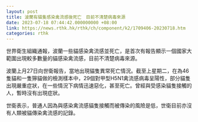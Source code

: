 ```yaml
---
layout: post
title: 波蘭有貓隻感染禽流感後死亡　目前不清楚病毒來源
date: 2023-07-18 07:44:42.000000000 +08:00
link: https://news.rthk.hk/rthk/ch/component/k2/1709406-20230718.htm
categories: rthk
---
```


世界衛生組織通報，波蘭一些貓感染禽流感並死亡，是首次有報告顯示一個國家大範圍出現較多數量的貓感染禽流感，目前不清楚病毒來源。

波蘭上月27日向世衛報告，當地出現貓隻異常死亡情況。截至上星期二，在為46隻貓和一隻獰貓做的檢測樣本中，29個對甲型H5N1禽流感病毒呈陽性，部分貓隻出現嚴重症狀，在一些情況下病情迅速惡化，甚至死亡。曾經與受感染貓隻接觸的人，暫時沒有出現症狀。

世衛表示，普通人因為與感染禽流感貓隻接觸而被傳染的風險是低，世衛目前亦沒有人類被貓傳染禽流感的記錄。
